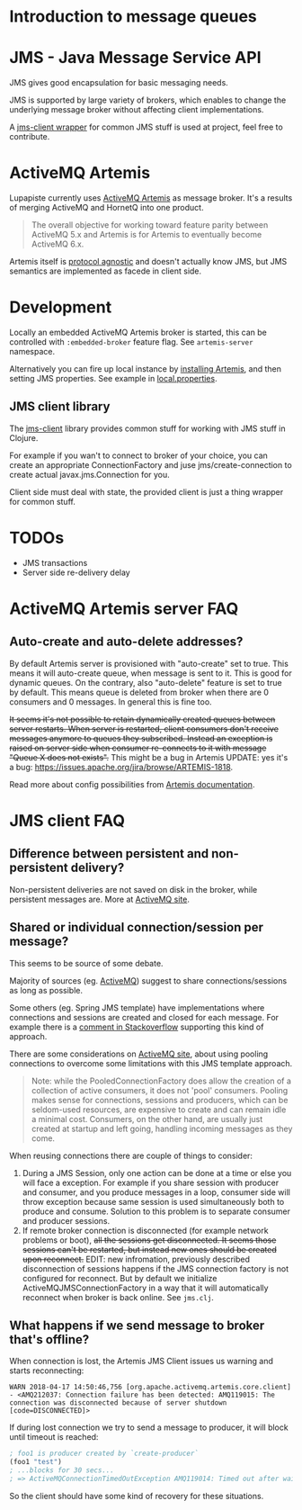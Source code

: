 # Introduction to message queues

# JMS - Java Message Service API

JMS gives good encapsulation for basic messaging needs. 

JMS is supported by large variety of brokers, which enables to change the underlying message broker without affecting client implementations.

A [jms-client wrapper](https://github.com/lupapiste/jms-client) for common JMS stuff is used at project, feel free to contribute.

# ActiveMQ Artemis

Lupapiste currently uses [ActiveMQ Artemis](https://activemq.apache.org/artemis/index.html) as message broker. It's a results of merging ActiveMQ and HornetQ into one product.

> The overall objective for working toward feature parity between ActiveMQ 5.x and Artemis is for Artemis to eventually become ActiveMQ 6.x.

Artemis itself is [protocol agnostic](https://activemq.apache.org/artemis/docs/latest/architecture.html) and doesn't actually know JMS, but JMS semantics are implemented as facede in client side.


# Development

Locally an embedded ActiveMQ Artemis broker is started, this can be controlled with `:embedded-broker` feature flag. See `artemis-server` namespace.

Alternatively you can fire up local instance by [installing Artemis](https://activemq.apache.org/artemis/download.html), and then setting JMS properties. See example in [local.properties](../resources/local.properties).

## JMS client library

The [jms-client](https://github.com/lupapiste/jms-client) library provides common stuff for working with JMS stuff in Clojure.

For example if you wan't to connect to broker of your choice, you can create an appropriate ConnectionFactory and juse jms/create-connection to create actual javax.jms.Connection for you.

Client side must deal with state, the provided client is just a thing wrapper for common stuff.   

# TODOs

* JMS transactions
* Server side re-delivery delay

# ActiveMQ Artemis server FAQ

## Auto-create and auto-delete addresses?

By default Artemis server is provisioned with "auto-create" set to true. This means it will auto-create queue, when message is sent to it. This is good for dynamic queues.
On the contrary, also "auto-delete" feature is set to true by default. This means queue is deleted from broker when there are 0 consumers and 0 messages. In general this is fine too.

~~It seems it's not possible to retain dynamically created queues between server restarts. When server is restarted, client consumers don't receive messages anymore to queues they subscribed. 
Instead an exception is raised on server side when consumer re-connects to it with message "Queue X does not exists".~~ This might be a bug in Artemis UPDATE: yes it's a bug: https://issues.apache.org/jira/browse/ARTEMIS-1818.

Read more about config possibilities from [Artemis documentation](https://activemq.apache.org/artemis/docs/latest/address-model.html#automatic-addressqueue-management).

# JMS client FAQ

## Difference between persistent and non-persistent delivery?

Non-persistent deliveries are not saved on disk in the broker, while persistent messages are. More at [ActiveMQ site](http://activemq.apache.org/what-is-the-difference-between-persistent-and-non-persistent-delivery.html).

## Shared or individual connection/session per message?

This seems to be source of some debate. 

Majority of sources (eg. [ActiveMQ](http://activemq.apache.org/how-do-i-use-jms-efficiently.html)) suggest to share connections/sessions as long as possible.

Some others (eg. Spring JMS template) have implementations where connections and sessions are created and closed for each message. 
For example there is a [comment in Stackoverflow](https://stackoverflow.com/a/24494739) supporting this kind of approach.

There are some considerations on [ActiveMQ site](http://activemq.apache.org/spring-support.html), about using pooling connections to overcome some limitations with this JMS template approach.

> Note: while the PooledConnectionFactory does allow the creation of a collection of active consumers, it does not 'pool' consumers. 
> Pooling makes sense for connections, sessions and producers, which can be seldom-used resources, are expensive to create and can remain idle a minimal cost. 
> Consumers, on the other hand, are usually just created at startup and left going, handling incoming messages as they come.   
  
When reusing connections there are couple of things to consider:

1. During a JMS Session, only one action can be done at a time or else you will face a exception. 
For example if you share session with producer and consumer, and you produce messages in a loop, consumer side will throw exception because same session is used simultaneously both to produce and consume.
Solution to this problem is to separate consumer and producer sessions.
2. If remote broker connection is disconnected (for example network problems or boot), ~~all the sessions get disconnected. It seems those sessions can't be restarted, but instead new ones should be created upon reconnect.~~
EDIT: new infromation, previously described disconnection of sessions happens if the JMS connection factory is not configured for reconnect. But by default we initialize ActiveMQJMSConnectionFactory in a way that it will automatically reconnect when broker is back online. See `jms.clj`.

## What happens if we send message to broker that's offline?

When connection is lost, the Artemis JMS Client issues us warning and starts reconnecting:
```
WARN 2018-04-17 14:50:46,756 [org.apache.activemq.artemis.core.client] - <AMQ212037: Connection failure has been detected: AMQ119015: The connection was disconnected because of server shutdown [code=DISCONNECTED]>
```

If during lost connection we try to send a message to producer, it will block until timeout is reached:
```clojure
; foo1 is producer created by `create-producer`
(foo1 "test")
; ...blocks for 30 secs...
; => ActiveMQConnectionTimedOutException AMQ119014: Timed out after waiting 30,000 ms for response when sending packet 71  org.apache.activemq.artemis.core.protocol.core.impl.ChannelImpl.sendBlocking (ChannelImpl.java:415)
```

So the client should have some kind of recovery for these situations.

